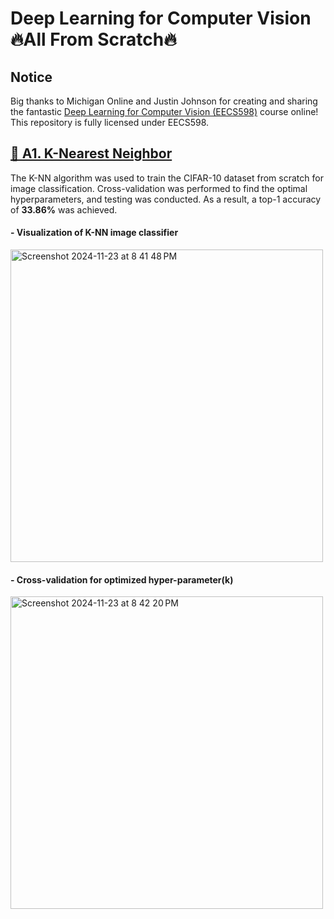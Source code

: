 # Deep Learning for Computer Vision 🔥All From Scratch🔥

## Notice
Big thanks to Michigan Online and Justin Johnson for creating and sharing the fantastic [Deep Learning for Computer Vision (EECS598)](https://web.eecs.umich.edu/~justincj/teaching/eecs498/WI2022/) course online! This repository is fully licensed under EECS598.

## [🐣 A1. K-Nearest Neighbor](https://github.com/JeongHwaSik/Deep-Learning-for-Computer-Vision-All-From-Scratch/blob/main/A1/knn.ipynb)
 The K-NN algorithm was used to train the CIFAR-10 dataset from scratch for image classification. Cross-validation was performed to find the optimal hyperparameters, and testing was conducted. As a result, a top-1 accuracy of **33.86%** was achieved.

#### - Visualization of K-NN image classifier
<img width="500" alt="Screenshot 2024-11-23 at 8 41 48 PM" src="https://github.com/user-attachments/assets/e8333694-3696-423b-9441-2146f1b2a03a">

#### - Cross-validation for optimized hyper-parameter(k)
<img width="500" alt="Screenshot 2024-11-23 at 8 42 20 PM" src="https://github.com/user-attachments/assets/5a8cb103-0def-4d27-b6f7-d072c0a0e4d0">
